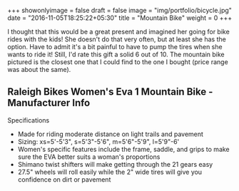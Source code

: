 +++
showonlyimage = false
draft = false
image = "img/portfolio/bicycle.jpg"
date = "2016-11-05T18:25:22+05:30"
title = "Mountain Bike"
weight = 0
+++

I thought that this would be a great present and imagined her going for bike rides with the kids! She doesn't do that very often, but at least she has the option. Have to admit it's a bit painful to have to pump the tires when she wants to ride it! Still, I'd rate this gift a solid 6 out of 10. The mountain bike pictured is the closest one that I could find to the one I bought (price range was about the same).
<!--more-->


## Raleigh Bikes Women's Eva 1 Mountain Bike - Manufacturer Info

Specifications

- Made for riding moderate distance on light trails and pavement
- Sizing: xs=5'-5'3", s=5'3"-5'6", m=5'6"-5'9", l=5'9"-6'
- Women's specific features include the frame, saddle, and grips to make sure the EVA better suits a woman's proportions
- Shimano twist shifters will make getting through the 21 gears easy
- 27.5" wheels will roll easily while the 2" wide tires will give you confidence on dirt or pavement
